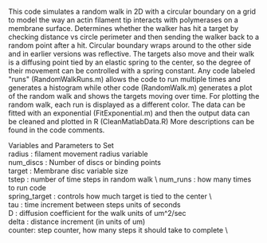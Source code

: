 This code simulates a random walk in 2D with a circular boundary on a grid to model the way an actin filament tip interacts with polymerases on a membrane surface. Determines whether the walker has hit a target by checking distance vs circle perimeter and then sending the walker back to a random point after a hit. Circular boundary wraps around to the other side and in earlier versions was reflective. The targets also move and their walk is a diffusing point tied by an elastic spring to the center, so the degree of their movement can be controlled with a spring constant. Any code labeled "runs" (RandomWalkRuns.m) allows the code to run multiple times and generates a histogram while other code (RandomWalk.m) generates a plot of the random walk and shows the targets moving over time. For plotting the random walk, each run is displayed as a different color. The data can be fitted with an exponential (FitExponential.m) and then the output data can be cleaned and plotted in R (CleanMatlabData.R)
More descriptions can be found in the code comments.

Variables and Parameters to Set  \
radius     : filament movement radius variable  \
num_discs   : Number of discs or binding points  \
target   : Membrane disc variable size  \
tstep  : number of time steps in random walk  \ 
num_runs : how many times to run code  \
spring_target : controls how much target is tied to the center  \  
tau : time increment between steps units of seconds  \
D : diffusion coefficient for the walk units of um^2/sec  \
delta : distance increment (in units of um)  \
counter: step counter, how many steps it should take to complete  \
